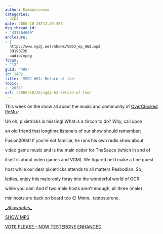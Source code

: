 ```yaml
---
author: Ramaniscence
categories:
- VGDJ
date: 2006-10-28T13:29:47Z
dsq_thread_id:
- "431364609"
enclosure:
- |
  http://www.vgdj.net/Shows/VGDJ_ep_062.mp3
  39198720
  audio/mpeg
forum:
- "12"
guid: "499"
id: 1402
title: 'VGDJ #62: Return of the'
topic:
- "2675"
url: /2006/10/28/vgdj-62-return-of-the/
---
```


This week on the show all about the music and community of [OverClocked ReMix](http://www.ocremix.org/):

Uh oh, pixietricks is missing! What is a zircon to do? Why, call upon
  
an old friend that longtime listeners of our show should remember;
  
Fusion2004! If you&#8217;re not familiar, he runs his own radio show about
  
video game music and is the main coder for ThaSauce (which in and of
  
itself is about video games and VGM). We figured he&#8217;d make a fine guest
  
host while our dear pixietricks attends to all matters Peabodian. So,
  
ladies, enjoy this male-only foray into the wonderful world of OCR
  
while you can! And if two male hosts aren&#8217;t enough, all three (male)
  
minihosts are back on board too 😉 Mmm.. testosterone.
  
[**_**_Shownotes_**_**](http://www.vgdj.net/Shownotes/2006/10/vgdj-shownotes-062.html)

<a target="_blank" href="http://www.vgdj.net/Shows/VGDJ_ep_062.mp3">SHOW MP3</a>

<a target="_blank" href="http://www.podcastalley.com/one_vote2.php?pod_id=4140">VOTE PLEASE &#8211; NOW TESTERONE ENHANCED</a>